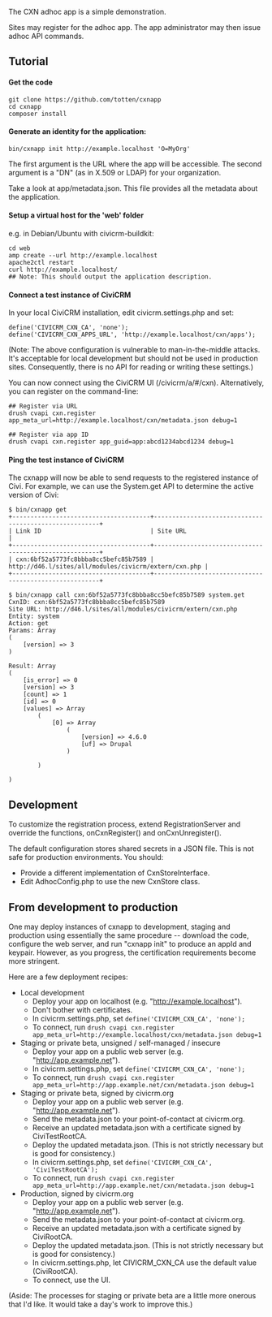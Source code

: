 The CXN adhoc app is a simple demonstration.

Sites may register for the adhoc app. The app administrator may then issue
adhoc API commands.

## Tutorial

#### Get the code

```
git clone https://github.com/totten/cxnapp
cd cxnapp
composer install
```

#### Generate an identity for the application:

```
bin/cxnapp init http://example.localhost 'O=MyOrg'
```

The first argument is the URL where the app will be accessible. The second
argument is a "DN" (as in X.509 or LDAP) for your organization.

Take a look at app/metadata.json. This file provides all the metadata about
the application.

#### Setup a virtual host for the 'web' folder

e.g. in Debian/Ubuntu with civicrm-buildkit:

```
cd web
amp create --url http://example.localhost
apache2ctl restart
curl http://example.localhost/
## Note: This should output the application description.
```

#### Connect a test instance of CiviCRM

In your local CiviCRM installation, edit civicrm.settings.php
and set:

```
define('CIVICRM_CXN_CA', 'none');
define('CIVICRM_CXN_APPS_URL', 'http://example.localhost/cxn/apps');
```

(Note: The above configuration is vulnerable to man-in-the-middle attacks.
It's acceptable for local development but should not be used in production
sites.  Consequently, there is no API for reading or writing these
settings.)

You can now connect using the CiviCRM UI (/civicrm/a/#/cxn). Alternatively,
you can register on the command-line:

```
## Register via URL
drush cvapi cxn.register app_meta_url=http://example.localhost/cxn/metadata.json debug=1

## Register via app ID
drush cvapi cxn.register app_guid=app:abcd1234abcd1234 debug=1
```

#### Ping the test instance of CiviCRM

The cxnapp will now be able to send requests to the registered instance of Civi. For example,
we can use the System.get API to determine the active version of Civi:

```
$ bin/cxnapp get
+--------------------------------------+-------------------------------------------------------+
| Link ID                              | Site URL                                              |
+--------------------------------------+-------------------------------------------------------+
| cxn:6bf52a5773fc8bbba8cc5befc85b7589 | http://d46.l/sites/all/modules/civicrm/extern/cxn.php |
+--------------------------------------+-------------------------------------------------------+

$ bin/cxnapp call cxn:6bf52a5773fc8bbba8cc5befc85b7589 system.get
CxnID: cxn:6bf52a5773fc8bbba8cc5befc85b7589
Site URL: http://d46.l/sites/all/modules/civicrm/extern/cxn.php
Entity: system
Action: get
Params: Array
(
    [version] => 3
)

Result: Array
(
    [is_error] => 0
    [version] => 3
    [count] => 1
    [id] => 0
    [values] => Array
        (
            [0] => Array
                (
                    [version] => 4.6.0
                    [uf] => Drupal
                )

        )

)
```

## Development

To customize the registration process, extend RegistrationServer and
override the functions, onCxnRegister() and onCxnUnregister().

The default configuration stores shared secrets in a JSON file. This
is not safe for production environments.  You should:

 * Provide a different implementation of CxnStoreInterface.
 * Edit AdhocConfig.php to use the new CxnStore class.

## From development to production

One may deploy instances of cxnapp to development, staging and production
using essentially the same procedure -- download the code, configure the web
server, and run "cxnapp init" to produce an appId and keypair.  However, as
you progress, the certification requirements become more stringent.

Here are a few deployment recipes:

 * Local development
   * Deploy your app on localhost (e.g. "http://example.localhost").
   * Don't bother with certificates.
   * In civicrm.settings.php, set ```define('CIVICRM_CXN_CA', 'none');```
   * To connect, run ```drush cvapi cxn.register app_meta_url=http://example.localhost/cxn/metadata.json debug=1```
 * Staging or private beta, unsigned / self-managed / insecure
   * Deploy your app on a public web server (e.g. "http://app.example.net").
   * In civicrm.settings.php, set ```define('CIVICRM_CXN_CA', 'none');```
   * To connect, run ```drush cvapi cxn.register app_meta_url=http://app.example.net/cxn/metadata.json debug=1```
 * Staging or private beta, signed by civicrm.org
   * Deploy your app on a public web server (e.g. "http://app.example.net").
   * Send the metadata.json to your point-of-contact at civicrm.org.
   * Receive an updated metadata.json with a certificate signed by CiviTestRootCA.
   * Deploy the updated metadata.json. (This is not strictly necessary but is good for consistency.)
   * In civicrm.settings.php, set ```define('CIVICRM_CXN_CA', 'CiviTestRootCA');```
   * To connect, run ```drush cvapi cxn.register app_meta_url=http://app.example.net/cxn/metadata.json debug=1```
 * Production, signed by civicrm.org
   * Deploy your app on a public web server (e.g. "http://app.example.net").
   * Send the metadata.json to your point-of-contact at civicrm.org.
   * Receive an updated metadata.json with a certificate signed by CiviRootCA.
   * Deploy the updated metadata.json. (This is not strictly necessary but is good for consistency.)
   * In civicrm.settings.php, let CIVICRM_CXN_CA use the default value (CiviRootCA).
   * To connect, use the UI.

(Aside: The processes for staging or private beta are a little more onerous
that I'd like.  It would take a day's work to improve this.)
